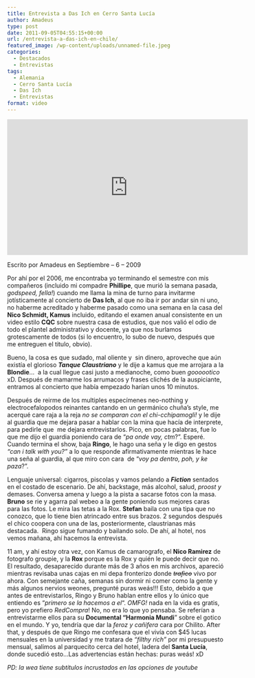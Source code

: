 ```yaml
---
title: Entrevista a Das Ich en Cerro Santa Lucía
author: Amadeus
type: post
date: 2011-09-05T04:55:15+00:00
url: /entrevista-a-das-ich-en-chile/
featured_image: /wp-content/uploads/unnamed-file.jpeg
categories:
  - Destacados
  - Entrevistas
tags:
  - Alemania
  - Cerro Santa Lucía
  - Das Ich
  - Entrevistas
format: video
---
```

<iframe width="560" height="315" src="https://www.youtube.com/embed/DzxLqGIUJeM" title="YouTube video player" frameborder="0" allow="accelerometer; autoplay; clipboard-write; encrypted-media; gyroscope; picture-in-picture; web-share" allowfullscreen></iframe>

  <p>
    Escrito por Amadeus en Septiembre &#8211; 6 &#8211; 2009
  </p>
  
  <p>
    Por ahí por el 2006, me encontraba yo terminando el semestre con mis compañeros (incluido mi compadre <strong>Phillipe</strong>, que murió la semana pasada, <em>godspeed, fella!</em>) cuando me llama la mina de turno para invitarme jotísticamente al concierto de <strong>Das Ich</strong>, al que no iba ir por andar sin ni uno, no haberme acreditado y haberme pasado como una semana en la casa del <strong>Nico Schmidt, Kamus</strong> incluido, editando el examen anual consistente en un video estilo <strong>CQC</strong> sobre nuestra casa de estudios, que nos valió el odio de todo el plantel administrativo y docente, ya que nos burlamos grotescamente de todos (si lo encuentro, lo subo de nuevo, después que me entreguen el titulo, obvio).
  </p>
  
  <p>
    Bueno, la cosa es que sudado, mal oliente y&nbsp; sin dinero, aproveche que aún existía el glorioso <em><strong>Tanque Claustriano</strong></em> y le dije a kamus que me arrojara a la <strong>Blondie</strong>…&nbsp; a la cual llegue casi justo a medianoche, como buen <em>goooootico </em>xD. Después de mamarme los arrumacos y frases clichés de la auspiciante, entramos al concierto que había empezado harían unos 10 minutos.
  </p>
  
  <p>
    Después de reirme de los multiples especímenes neo-nothing y electrocefalopodos reinantes cantando en un germánico chuña’s style, me acerqué care raja a la reja <em>no se comparan con el chi-cchipamogli!</em> y le dije al guardia que me dejara pasar a hablar con la mina que hacía de interprete, para pedirle que&nbsp; me dejara entrevistarlos. Pico, en pocas palabras, fue lo que me dijo el guardia poniendo cara de “<em>pa onde vay, ctm</em>?”. Esperé. Cuando termina el show, baja <strong>Ringo</strong>, le hago una seña y le digo en gestos <em>“can i talk with you?”</em> a lo que responde afirmativamente mientras le hace una seña al guardia, al que miro con cara&nbsp; de “<em>voy pa dentro, poh, y ke paza</em>?”.
  </p>
  
  <p>
    Lenguaje universal: cigarros, piscolas y vamos pelando a <strong><em>Fiction</em></strong> sentados en el costado de escenario. De ahí, backstage, más alcohol, salud, <em>proost y</em> demases. Conversa amena y luego a la pista a sacarse fotos con la masa. <strong>Bruno</strong> se rie y agarra pal webeo a la gente poniendo sus mejores caras para las fotos. Le mira las tetas a la Rox. <strong>Stefan</strong> baila con una tipa que no conozco, que lo tiene bien atrincado entre sus brazos. 2 segundos después el chico coopera con una de las, posteriormente, claustrianas más destacada.&nbsp; Ringo sigue fumando y bailando solo. De ahí, al hotel, nos vemos mañana, ahí hacemos la entrevista.
  </p>
  
  <p>
    11 am, y ahí estoy otra vez, con Kamus de camarografo, el <strong>Nico Ramirez</strong> de fotografo groupie, y la <strong>Rox</strong> porque es la Rox y quién le puede decir que no. El resultado, desaparecido durante más de 3 años en mis archivos, apareció mientras revisaba unas cajas en mi depa fronterizo donde <span style="text-decoration: line-through;"><em>trafico</em></span> vivo por ahora. Con semejante caña, semanas sin dormir ni comer como la gente y más algunos nervios weones, pregunté puras weás!!! Esto, debido a que antes de entrevistarlos, Ringo y Bruno hablan entre ellos y lo único que entiendo es “<em>primero se la hacemos a el</em>“. <em>OMFG! </em>nada en la vida es gratis, pero yo prefiero <em>RedCompra</em>! No, no era lo que yo pensaba. Se referían a entrevistarme ellos para su <strong>Documental “Harmonia Mundi</strong>” sobre el gotico en el mundo. Y yo, tendría que dar la <em>feroz y cañifera </em>cara por Chilito. After that, y después de que Ringo me confesara que el vivía con $45 lucas mensuales en la universidad y me tratara de <em>“filthy rich”</em> por mi presupuesto mensual, salimos al parquecito cerca del hotel, ladera del <strong>Santa Lucía</strong>, donde sucedió esto…Las advertencias están hechas: puras weás! xD
  </p>
  
  <p>
    <em>PD: la wea tiene subtitulos incrustados en las opciones de youtube</em>
  </p>
  